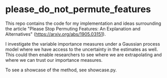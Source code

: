 # please_do_not_permute_features

This repo contains the code for my implementation and ideas surrounding the article "Please Stop Permuting Features: An Explanation and Alternatives" (https://arxiv.org/abs/1905.03151).

I investigate the variable importance measures under a Gaussian process model where we have access to the uncertainty in the estimates as well. This could then enable researchers to see where we are extrapolating and where we can trust our importance measures.

To see a showcase of the method, see showcase.py.

